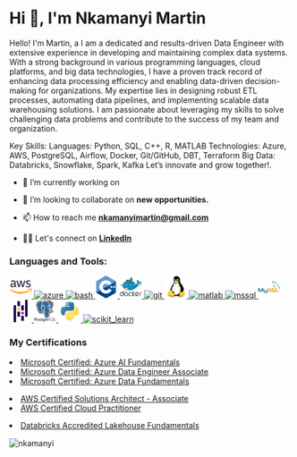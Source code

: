 <h1 align="left">Hi 👋, I'm Nkamanyi Martin</h1>
<p align="left">Hello! I'm Martin, a I am a dedicated and results-driven Data Engineer with extensive experience in developing and maintaining complex data systems. With a strong background in various programming languages, cloud platforms, and big data technologies, I have a proven track record of enhancing data processing efficiency and enabling data-driven decision-making for organizations. My expertise lies in designing robust ETL processes, automating data pipelines, and implementing scalable data warehousing solutions. I am passionate about leveraging my skills to solve challenging data problems and contribute to the success of my team and organization.

Key Skills:
Languages: Python, SQL, C++, R, MATLAB
Technologies: Azure, AWS, PostgreSQL, Airflow, Docker, Git/GitHub, DBT, Terraform
Big Data: Databricks, Snowflake, Spark, Kafka
Let’s innovate and grow together!.</p>

- 🔭 I’m currently working on 

- 👯 I’m looking to collaborate on **new opportunities.**

- 📫 How to reach me **nkamanyimartin@gmail.com**

- 👨‍💻 Let's connect on **<a href="https://www.linkedin.com/in/data-analyst-data-scientist-machine-learning-model-validation/">LinkedIn</a>**


<h3 align="left">Languages and Tools:</h3>
<p align="left"> <a href="https://aws.amazon.com" target="_blank" rel="noreferrer"> <img src="https://raw.githubusercontent.com/devicons/devicon/master/icons/amazonwebservices/amazonwebservices-original-wordmark.svg" alt="aws" width="40" height="40"/> </a> <a href="https://azure.microsoft.com/en-in/" target="_blank" rel="noreferrer"> <img src="https://www.vectorlogo.zone/logos/microsoft_azure/microsoft_azure-icon.svg" alt="azure" width="40" height="40"/> </a> <a href="https://www.gnu.org/software/bash/" target="_blank" rel="noreferrer"> <img src="https://www.vectorlogo.zone/logos/gnu_bash/gnu_bash-icon.svg" alt="bash" width="40" height="40"/> </a> <a href="https://www.w3schools.com/cpp/" target="_blank" rel="noreferrer"> <img src="https://raw.githubusercontent.com/devicons/devicon/master/icons/cplusplus/cplusplus-original.svg" alt="cplusplus" width="40" height="40"/> </a> <a href="https://www.docker.com/" target="_blank" rel="noreferrer"> <img src="https://raw.githubusercontent.com/devicons/devicon/master/icons/docker/docker-original-wordmark.svg" alt="docker" width="40" height="40"/> </a> <a href="https://git-scm.com/" target="_blank" rel="noreferrer"> <img src="https://www.vectorlogo.zone/logos/git-scm/git-scm-icon.svg" alt="git" width="40" height="40"/> </a> <a href="https://www.linux.org/" target="_blank" rel="noreferrer"> <img src="https://raw.githubusercontent.com/devicons/devicon/master/icons/linux/linux-original.svg" alt="linux" width="40" height="40"/> </a> <a href="https://www.mathworks.com/" target="_blank" rel="noreferrer"> <img src="https://upload.wikimedia.org/wikipedia/commons/2/21/Matlab_Logo.png" alt="matlab" width="40" height="40"/> </a> <a href="https://www.microsoft.com/en-us/sql-server" target="_blank" rel="noreferrer"> <img src="https://www.svgrepo.com/show/303229/microsoft-sql-server-logo.svg" alt="mssql" width="40" height="40"/> </a> <a href="https://www.mysql.com/" target="_blank" rel="noreferrer"> <img src="https://raw.githubusercontent.com/devicons/devicon/master/icons/mysql/mysql-original-wordmark.svg" alt="mysql" width="40" height="40"/> </a> <a href="https://pandas.pydata.org/" target="_blank" rel="noreferrer"> <img src="https://raw.githubusercontent.com/devicons/devicon/2ae2a900d2f041da66e950e4d48052658d850630/icons/pandas/pandas-original.svg" alt="pandas" width="40" height="40"/> </a> <a href="https://www.postgresql.org" target="_blank" rel="noreferrer"> <img src="https://raw.githubusercontent.com/devicons/devicon/master/icons/postgresql/postgresql-original-wordmark.svg" alt="postgresql" width="40" height="40"/> </a> <a href="https://www.python.org" target="_blank" rel="noreferrer"> <img src="https://raw.githubusercontent.com/devicons/devicon/master/icons/python/python-original.svg" alt="python" width="40" height="40"/> </a> <a href="https://scikit-learn.org/" target="_blank" rel="noreferrer"> <img src="https://upload.wikimedia.org/wikipedia/commons/0/05/Scikit_learn_logo_small.svg" alt="scikit_learn" width="40" height="40"/> </a> </p>
<p>
  <h3>My Certifications</h3>
  <li><a href="https://learn.microsoft.com/en-us/users/nkamanyimartin-1820/credentials/dbd3f25d1fcecc15">Microsoft Certified: Azure AI Fundamentals</a></li>
  <li><a href="https://learn.microsoft.com/en-us/users/nkamanyimartin-1820/credentials/e422eb2ccb38f67d">Microsoft Certified: Azure Data Engineer Associate</a></li>
  <li><a href="https://learn.microsoft.com/en-us/users/nkamanyimartin-1820/credentials/26976b42a084c889">Microsoft Certified: Azure Data Fundamentals</a></li>
  <p>
    
  </p>
  <li><a href="https://www.credly.com/badges/9dc357df-b1a1-4366-8a29-b1fc669c70c3">AWS Certified Solutions Architect - Associate</a></li>
  <li><a href="https://www.credly.com/badges/8e534b1e-6342-4469-b575-80c750304a08/public_url">AWS Certified Cloud Practitioner</a></li>
  </p>
<p>
  <li>
    <a href="https://credentials.databricks.com/7aaba949-469e-40fb-8d2f-82c1dfc09af8#gs.012zl3">Databricks Accredited Lakehouse Fundamentals</a>
  </li>
</p>
<p>
  
</p>
<p><img align="center" src="https://github-readme-stats.vercel.app/api/top-langs?username=nkamanyi&show_icons=true&locale=en&layout=compact" alt="nkamanyi" /></p>
